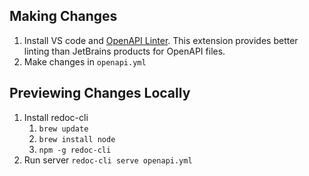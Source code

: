 ## Making Changes

1. Install VS code and [OpenAPI Linter](https://marketplace.visualstudio.com/items?itemName=mermade.openapi-lint). This extension provides better linting than JetBrains products for OpenAPI files.
2. Make changes in `openapi.yml`

## Previewing Changes Locally

1. Install redoc-cli
   1. `brew update`
   2. `brew install node`
   3. `npm -g redoc-cli`
2. Run server `redoc-cli serve openapi.yml`

